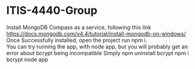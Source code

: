 # ITIS-4440-Group
Install MongoDB Compass as a service, following this link https://docs.mongodb.com/v4.4/tutorial/install-mongodb-on-windows/
Once Successfully installed, open the project
run npm i.  
You can try running the app, with node app, but you will probably get an error about bcrypt being incompatible
Simply npm uninstall bcrypt 
npm i bcrypt 
node app
